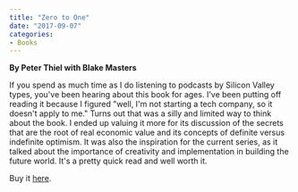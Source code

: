 ```yaml
---
title: "Zero to One"
date: "2017-09-07"
categories:
- Books
---
```


**By Peter Thiel with Blake Masters**

If you spend as much time as I do listening to podcasts by Silicon Valley types, you've been hearing about this book for ages. I've been putting off reading it because I figured "well, I'm not starting a tech company, so it doesn't apply to me." Turns out that was a silly and limited way to think about the book. I ended up valuing it more for its discussion of the secrets that are the root of real economic value and its concepts of definite versus indefinite optimism. It was also the inspiration for the current series, as it talked about the importance of creativity and implementation in building the future world. It's a pretty quick read and well worth it.

Buy it [here](https://smile.amazon.com/Zero-One-Notes-Startups-Future-ebook/dp/B00J6YBOFQ/ref=sr_1_1?s=digital-text&ie=UTF8&qid=1507241295&sr=1-1&keywords=zero+to+one).
